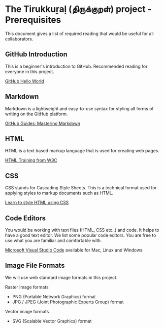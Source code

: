 # The Tirukkuṟaḷ (திருக்குறள்) project - Prerequisites
This document gives a list of required reading that would be useful for all collaborators.

## GitHub Introduction
This is a beginner's introduction to GitHub. Recommended reading for everyone in this project.

[GitHub Hello World](https://guides.github.com/activities/hello-world/)

## Markdown
Markdown is a lightweight and easy-to-use syntax for styling all forms of writing on the GitHub platform.

[GitHub Guides: Mastering Markdown](https://guides.github.com/features/mastering-markdown/)

## HTML
HTML is a text based markup language that is used for creating web pages.

[HTML Training from W3C](https://www.w3.org/community/webed/wiki/HTML/Training)

## CSS
CSS stands for Cascading Style Sheets. This is a technical format used for applying styles to markup documents such as HTML.

[Learn to style HTML using CSS](https://developer.mozilla.org/en-US/docs/Learn/CSS)

## Code Editors
You would be working with text files (HTML, CSS etc.,) and code. It helps to have a good text editor. We list some popular code editors. You are free to use what you are familiar and comfortable with.

[Microsoft Visual Studio Code](https://code.visualstudio.com/download) available for Mac, Linux and Windows

## Image File Formats
We will use web standard image formats in this project.

Raster image formats
- PNG (Portable Network Graphics) format
- JPG / JPEG (Joint Photographic Experts Group) format

Vector image formats
- SVG (Scalable Vector Graphics) format

